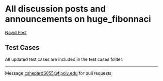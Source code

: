# All discussion posts and announcements on huge_fibonnaci

[Navid Post](https://floridapolytechnic.instructure.com/courses/1906/assignments/30710?return_to=https%3A%2F%2Ffloridapolytechnic.instructure.com%2Fcalendar%23view_name%3Dmonth%26view_start%3D2017-11-05)<br />

## Test Cases
All updated test cases are included in the test cases folder.

---
Message [cshepard6055@flpoly.edu](cshepard6055@flpoly.edu) for pull requests
